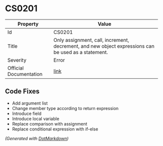 # CS0201

| Property               | Value                                                                                                |
| ---------------------- | ---------------------------------------------------------------------------------------------------- |
| Id                     | CS0201                                                                                               |
| Title                  | Only assignment, call, increment, decrement, and new object expressions can be used as a statement\. |
| Severity               | Error                                                                                                |
| Official Documentation | [link](http://docs.microsoft.com/en-us/dotnet/csharp/language-reference/compiler-messages/cs0201)    |

## Code Fixes

* Add argument list
* Change member type according to return expression
* Introduce field
* Introduce local variable
* Replace comparison with assignment
* Replace conditional expression with if\-else


*\(Generated with [DotMarkdown](http://github.com/JosefPihrt/DotMarkdown)\)*